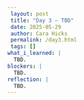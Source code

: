 ```yaml
---
 layout: post
 title: "Day 3 – TBD"
 date: 2025-05-29
 author: Cara Hicks
 permalink: /day3.html
 tags: []
what_i_learned: |
  TBD.  
blockers: |
  TBD.
reflection: |
  TBD.
---
```

